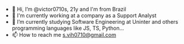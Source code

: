 - 👋 Hi, I’m @victor0710s, 21y and I'm from Brazil
- 👀 I'm currently working at a company as a Support Analyst
- 🌱 I’m currently studying Software Engineering at Uninter and others programming languages like JS, TS, Python...
- 📫 How to reach me s.vih0710@gmail.com

<!---
victor0710s/victor0710s is a ✨ special ✨ repository because its `README.md` (this file) appears on your GitHub profile.
You can click the Preview link to take a look at your changes.
--->

